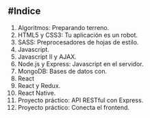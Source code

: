 #Indice
---
1. Algoritmos: Preparando terreno.
2. HTML5 y CSS3: Tu aplicación es un robot.
3. SASS: Preprocesadores de hojas de estilo.
4. Javascript.
5. Javascript II y AJAX.
6. Node.js y Express: Javascript en el servidor.
7. MongoDB: Bases de datos con.
8. React
9. React y Redux.
10. React Native.
11. Proyecto práctico: API RESTful con Express.
12. Proyecto práctico: Conecta el frontend.
